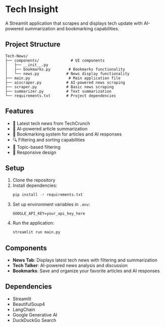 # Tech Insight

A Streamlit application that scrapes and displays tech update with AI-powered summarization and bookmarking capabilities.

## Project Structure

```
Tech-News/
├── components/              # UI components
│   ├── __init__.py
│   ├── bookmarks.py        # Bookmarks functionality
│   └── news.py            # News display functionality
├── main.py                 # Main application file
├── aiscraper.py           # AI-powered news scraping
├── scraper.py             # Basic news scraping
├── summarizer.py          # Text summarization
└── requirements.txt       # Project dependencies
```

## Features

- 📰 Latest tech news from TechCrunch
- 🤖 AI-powered article summarization
- 🔖 Bookmarking system for articles and AI responses
- 🔍 Filtering and sorting capabilities
- 🎯 Topic-based filtering
- 📱 Responsive design

## Setup

1. Clone the repository
2. Install dependencies:
   ```bash
   pip install -r requirements.txt
   ```
3. Set up environment variables in `.env`:
   ```
   GOOGLE_API_KEY=your_api_key_here
   ```
4. Run the application:
   ```bash
   streamlit run main.py
   ```

## Components

- **News Tab**: Displays latest tech news with filtering and summarization
- **Tech Talker**: AI-powered news analysis and discussion
- **Bookmarks**: Save and organize your favorite articles and AI responses

## Dependencies

- Streamlit
- BeautifulSoup4
- LangChain
- Google Generative AI
- DuckDuckGo Search 
